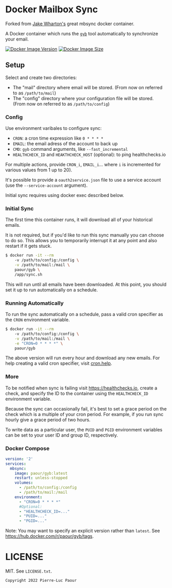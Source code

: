 Docker Mailbox Sync
===================

Forked from [Jake Wharton's](https://github.com/JakeWharton/docker-mbsync) great mbsync docker container.

A Docker container which runs the [`gyb`][1] tool automatically to synchronize your email.

 [1]: https://github.com/jay0lee/got-your-back

[![Docker Image Version](https://img.shields.io/docker/v/paour/gyb?sort=semver)][hub]
[![Docker Image Size](https://img.shields.io/docker/image-size/paour/gyb)][layers]

 [hub]: https://hub.docker.com/r/paour/gyb/
 [layers]: https://microbadger.com/images/paour/gyb


Setup
-----

Select and create two directories:

 * The "mail" directory where email will be stored. (From now on referred to as `/path/to/mail`)
 * The "config" directory where your configuration file will be stored. (From now on referred to as `/path/to/config`)


### Config

Use environment varibales to configure sync:

- `CRON`: a cron time expression like `0 * * * *`
- `EMAIL`: the email adress of the account to back up
- `CMD`: `gyb` command arguments, like `--fast_incremental`
- `HEALTHCHECK_ID` and `HEAKTHCHECK_HOST` (optional): to ping healthchecks.io

For multiple actions, provide `CRON_i`, `EMAIL_i`… where `i` is incremented for various values from 1 up to 20).

It's possible to provide a `oauth2service.json` file to use a service account (use the `--service-account` argument).

Initial sync requires using docker exec described below.

### Initial Sync

The first time this container runs, it will download all of your historical emails.

It is not required, but if you'd like to run this sync manually you can choose to do so.
This allows you to temporarily interrupt it at any point and also restart if it gets stuck.

```bash
$ docker run -it --rm
    -v /path/to/config:/config \
    -v /path/to/mail:/mail \
    paour/gyb \
    /app/sync.sh
```

This will run until all emails have been downloaded. At this point, you should set it up to run automatically on a schedule.


### Running Automatically

To run the sync automatically on a schedule, pass a valid cron specifier as the `CRON` environment variable.

```bash
$ docker run -it --rm
    -v /path/to/config:/config \
    -v /path/to/mail:/mail \
    -e "CRON=0 * * * *" \
    paour/gyb
```

The above version will run every hour and download any new emails. For help creating a valid cron specifier, visit [cron.help][2].

 [2]: https://cron.help/#0_*_*_*_*


### More

To be notified when sync is failing visit https://healthchecks.io, create a check, and specify the ID to the container using the `HEALTHCHECK_ID` environment variable.

Because the sync can occasionally fail, it's best to set a grace period on the check which is a multiple of your cron period. For example, if you run sync hourly give a grace period of two hours.

To write data as a particular user, the `PUID` and `PGID` environment variables can be set to your user ID and group ID, respectively.


### Docker Compose

```yaml
version: '2'
services:
  mbsync:
    image: paour/gyb:latest
    restart: unless-stopped
    volumes:
      - /path/to/config:/config
      - /path/to/mail:/mail
    environment:
      - "CRON=0 * * * *"
      #Optional:
      - "HEALTHCHECK_ID=..."
      - "PUID=..."
      - "PGID=..."
```

Note: You may want to specify an explicit version rather than `latest`.
See https://hub.docker.com/r/paour/gyb/tags.



LICENSE
======

MIT. See `LICENSE.txt`.

    Copyright 2022 Pierre-Luc Paour
